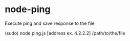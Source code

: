 node-ping
=========

Execute ping and save response to the file

(sudo) node ping.js [address ex. 4.2.2.2] /path/to/the/file
